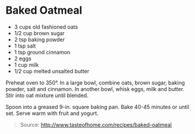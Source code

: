 Baked Oatmeal
============

- 3 cups old fashioned oats
- 1/2 cup brown sugar
- 2 tsp baking powder
- 1 tsp salt
- 1 tsp ground cinnamon
- 2 eggs
- 1 cup milk
- 1/2 cup melted unsalted butter

Preheat oven to 350°. In a large bowl, combine oats, brown sugar, baking powder, salt and cinnamon. In another bowl, whisk eggs, milk and butter. Stir into oat mixture until blended.

Spoon into a greased 9-in. square baking pan. Bake 40-45 minutes or until set. Serve warm with fruit and yogurt.


> Source: http://www.tasteofhome.com/recipes/baked-oatmeal
